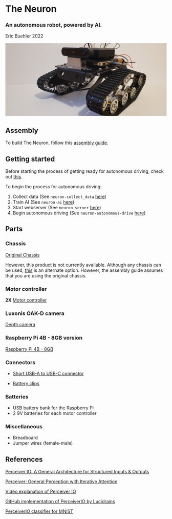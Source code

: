 # The Neuron
### An autonomous robot, powered by AI.

Eric Buehler 2022



![Neuron](/images/neuron.jpg)


## Assembly
To build The Neuron, follow this [assembly guide](assembly.md).

## Getting started
Before starting the process of getting ready for autonomous driving, check out [this](https://github.com/EricLBuehler/The-Neuron/tree/master/neuron-drive).

To begin the process for autonomous driving:
1. Collect data (See ```neuron-collect_data``` [here](https://github.com/EricLBuehler/The-Neuron/tree/master/neuron-collect_data))
2. Train AI (See ```neuron-ai``` [here](https://github.com/EricLBuehler/The-Neuron/tree/master/neuron-neuron-ai))
3. Start webserver (See ```neuron-server``` [here](https://github.com/EricLBuehler/The-Neuron/tree/master/neuron-server))
4. Begin autonomous driving (See ```neuron-autonomous-drive``` [here](https://github.com/EricLBuehler/The-Neuron/tree/master/neuron-autonomous-drive))



## Parts

### Chassis
[Original Chassis](https://www.amazon.com/Platform-Powerful-Raspberry-Education-11-0x9-8x4-5inch/dp/B07MVYZHXD/ref=sr_1_22?dchild=1&keywords=raspberry%2Bpi%2Brobot%2Bchassis&qid=1591869810&sr=8-22&th=1)

However, this product is not currently available. Although any chassis can be used, [this](https://www.amazon.com/Chassis-Aluminum-Platform-Raspberry-Projects/dp/B078HQ5T5H/ref=sr_1_8?keywords=raspberry%2Bpi%2Brobot%2Bchassis&qid=1651366359&sr=8-8) is an alternate option. However, the assembly guide assumes that you are using the original chassis.

### Motor controller
**2X** [Motor controller](https://www.amazon.com/Adafruit-DRV8871-Motor-Driver-Breakout/dp/B06Y4VRXN4/ref=sr_1_2?dchild=1&keywords=Adafruit+DRV8871+DC+Motor+Driver+Breakout+Board+-+3.6A+Max&qid=1592953477&sr=8-2)

### Luxonis OAK-D camera
[Depth camera](https://www.amazon.com/Luxonis-Oak-D-Spatial-Camera-Detection/dp/B09B316YZS/ref=sr_1_3?keywords=depth+camera&qid=1646776703&sr=8-3)

### Raspberry Pi 4B - 8GB version
[Raspberry Pi 4B - 8GB](https://www.canakit.com/raspberry-pi-4-starter-kit.html)

### Connectors
- [Short USB-A to USB-C connector](https://www.amazon.com/CableCreation-Braided-Compatible-MacBook-Resistance/dp/B01CZVEUIE/ref=mp_s_a_1_1_sspa?dchild=1&keywords=usb+a+to+usb+c+short&qid=1591567443&sr=8-1-spons&psc=1&spLa=ZW5jcnlwdGVkUXVhbGlmaWVyPUEyMURQRk1QNDlZNEtKJmVuY3J5cHRlZElkPUEwNTc4MzIwM0FVNko0NjAxSUMzJmVuY3J5cHRlZEFkSWQ9QTA5NTI0MzkxVTkxQThMMkg0UzZCJndpZGdldE5hbWU9c3BfcGhvbmVfc2VhcmNoX2F0ZiZhY3Rpb249Y2xpY2tSZWRpcmVjdCZkb05vdExvZ0NsaWNrPXRydWU=)

- [Battery clips](https://www.amazon.com/QMseller-Battery-I-Type-Connector-Plastic/dp/B07PPZXF5L/ref=sr_1_15?keywords=9V+battery+clip&qid=1651366664&sr=8-15)

### Batteries
- USB battery bank for the Raspberry Pi
- 2 9V batteries for each motor controller

### Miscellaneous
- Breadboard
- Jumper wires (female-male)



## References
[Perceiver IO: A General Architecture for Structured Inputs & Outputs](https://arxiv.org/abs/2107.14795)

[Perceiver: General Perception with Iterative Attention](https://arxiv.org/abs/2103.03206)

[Video explanation of Perceiver IO](https://www.youtube.com/watch?v=P_xeshTnPZg)

[GitHub implementation of PerceiverIO by Lucidrains](https://github.com/lucidrains/perceiver-pytorch)

[PerceiverIO classifier for MNIST](https://github.com/EricLBuehler/PerceiverIO-Classifier)
